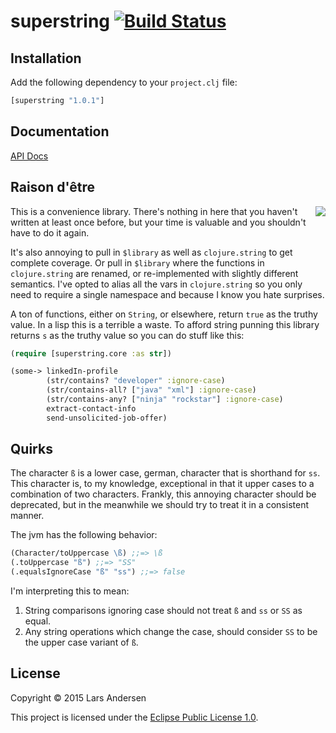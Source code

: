 # superstring [![Build Status](https://travis-ci.org/expez/superstring.svg?branch=master)](https://travis-ci.org/expez/superstring)

## Installation

Add the following dependency to your `project.clj` file:

```clj
[superstring "1.0.1"]
```

## Documentation

[API Docs](http://expez.github.io/superstring/doc/superstring.core.html)

## Raison d'être
<img src="https://cloud.githubusercontent.com/assets/1006557/8227518/71776fb2-15a8-11e5-82b5-72e4a5fd4db0.jpg" align="right">
This is a convenience library.  There's nothing in here that you haven't written at least once before, but your time is valuable and you shouldn't have to do it again.

It's also annoying to pull in `$library` as well as `clojure.string`
to get complete coverage.  Or pull in `$library` where the functions in `clojure.string` are renamed, or re-implemented with slightly different semantics.  I've opted to alias all the vars in
`clojure.string` so you only need to require a single namespace and because I know you hate surprises.

A ton of functions, either on `String`, or elsewhere, return `true` as the truthy value.  In a lisp this is a terrible a waste.  To afford string punning this library returns `s` as the truthy value so you can do stuff like this:

```clj
(require [superstring.core :as str])

(some-> linkedIn-profile
        (str/contains? "developer" :ignore-case)
        (str/contains-all? ["java" "xml"] :ignore-case)
        (str/contains-any? ["ninja" "rockstar"] :ignore-case)
        extract-contact-info
        send-unsolicited-job-offer)
```

## Quirks

The character `ß` is a lower case, german, character that is shorthand
for `ss`.  This character is, to my knowledge, exceptional in that it
upper cases to a combination of two characters.  Frankly, this
annoying character should be deprecated, but in the meanwhile we
should try to treat it in a consistent manner.

The jvm has the following behavior:

```clj
(Character/toUppercase \ß) ;;=> \ß
(.toUppercase "ß") ;;=> "SS"
(.equalsIgnoreCase "ß" "ss") ;;=> false
```

I'm interpreting this to mean:

1. String comparisons ignoring case should not treat `ß` and `ss` or
`SS` as equal.
2. Any string operations which change the case, should consider `SS` to be the upper case variant of `ß`.

## License

Copyright &copy; 2015 Lars Andersen

This project is licensed under the [Eclipse Public License 1.0][license].

[license]: http://www.eclipse.org/legal/epl-v10.html
